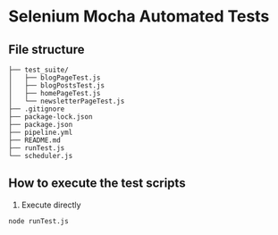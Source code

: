 # Selenium Mocha Automated Tests


## File structure
```
├── test_suite/
│   ├── blogPageTest.js
│   ├── blogPostsTest.js
│   ├── homePageTest.js
│   └── newsletterPageTest.js
├── .gitignore
├── package-lock.json
├── package.json
├── pipeline.yml
├── README.md
├── runTest.js
└── scheduler.js
```

## How to execute the test scripts

1. Execute directly
```
node runTest.js
```